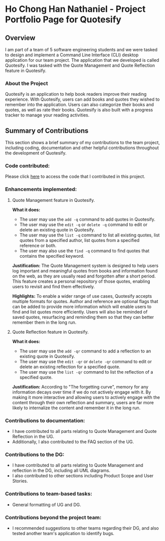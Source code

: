 # Ho Chong Han Nathaniel - Project Portfolio Page for Quotesify

## Overview
I am part of a team of 5 software engineering students and we were tasked to design and implement a
Command Line Interface (CLI) desktop application for our team project. The application that we developed
is called Quotesify. I was tasked with the Quote Management and Quote Reflection feature in Quotesify.

### About the Project
Quotesify is an application to help book readers improve their reading experience. With Quotesify,
users can add books and quotes they wished to remember into the application. Users can also categorize their books and
quotes, as well as rate their books. Quotesify is also built with a progress tracker to manage your reading activities.

## Summary of Contributions
This section shows a brief summary of my contributions to the team project, including coding, documentation
and other helpful contributions throughout the development of Quotesify.

### Code contributed:
Please click [here](https://nus-cs2113-ay2021s1.github.io/tp-dashboard/#breakdown=true&search=nat-ho&sort=groupTitle&sortWithin=title&since=&timeframe=commit&mergegroup=&groupSelect=groupByRepos&checkedFileTypes=docs~functional-code~test-code~other) to access the code that I contributed in this project.

### Enhancements implemented:
1. Quote Management feature in Quotesify.

    **What it does:**
    * The user may use the `add -q` command to add quotes in Quotesify.
    * The user may use the `edit -q` or `delete -q` command to edit or delete an existing quote in Quotesify.
    * The user may use the `list -q` command to list all existing quotes, list quotes from a specified author,  list quotes from a specified reference or both.
    * The user may also use the `find -q` command to find quotes that contains the specified keyword.

    **Justification:**
    The Quote Management system is designed to help users log important and meaningful quotes from books and information 
    found on the web, as they are usually read and forgotten after a short period. This feature creates a personal repository 
    of those quotes, enabling users to revisit and find them effectively.
    
    **Highlights:**
    To enable a wider range of use cases, Quotesify accepts multiple formats for quotes. Author and reference are optional 
    flags that can be added to provide more information which will enable users to find and list quotes more efficiently. 
    Users will also be reminded of saved quotes, resurfacing and reminding them so that they can better remember them in the long run.
    
2. Quote Reflection feature in Quotesify.
    
    **What it does:**
    * The user may use the `add -qr` command to add a reflection to an existing quote in Quotesify.
    * The user may use the `edit -qr` or `delete -qr` command to edit or delete an existing reflection for a specified quote.
    * The user may use the `list -qr` command to list the reflection of a specified quote.
    
    **Justification:**
    According to "The forgetting curve", memory for any information decays over time if we do not actively engage with it.
    By making it more interactive and allowing users to actively engage with the content through their own reflection
    and summary, users are far more likely to internalize the content and remember it in the long run. 

### Contributions to documentation:
* I have contributed to all parts relating to Quote Management and Quote Reflection in the UG.
* Additionally, I also contributed to the FAQ section of the UG.

### Contributions to the DG:
* I have contributed to all parts relating to Quote Management and reflection in the DG, including all UML diagrams.
* I also contributed to other sections including Product Scope and User Stories.

### Contributions to team-based tasks:
* General formatting of UG and DG.

### Contributions beyond the project team:
* I recommended suggestions to other teams regarding their DG, and also tested another team's application to identify bugs.